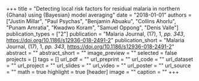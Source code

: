 +++
title = "Detecting local risk factors for residual malaria in northern {Ghana} using {Bayesian} model averaging"
date = "2018-01-01"
authors = ["Justin Millar", "Paul Psychas", "Benjamin Abuaku", "Collins Ahorlu", "Punam Amratia", "Kwadwo Koram", "Samuel Oppong", "Denis Valle"]
publication_types = ["2"]
publication = "Malaria Journal, (17), 1, _pp. 343_, https://doi.org/10.1186/s12936-018-2491-2"
publication_short = "Malaria Journal, (17), 1, _pp. 343_, https://doi.org/10.1186/s12936-018-2491-2"
abstract = ""
abstract_short = ""
image_preview = ""
selected = false
projects = []
tags = []
url_pdf = ""
url_preprint = ""
url_code = ""
url_dataset = ""
url_project = ""
url_slides = ""
url_video = ""
url_poster = ""
url_source = ""
math = true
highlight = true
[header]
image = ""
caption = ""
+++
